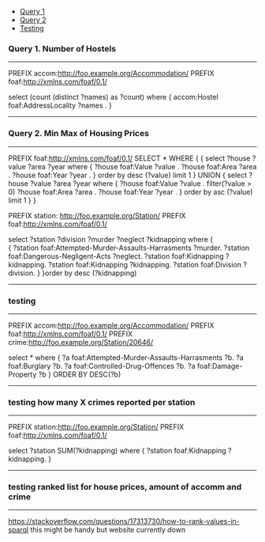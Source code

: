 - [Query 1](#query-1-number-of-hostels)
- [Query 2](#query-2-min-max-of-housing-prices)
- [Testing](#testing)

### Query 1. Number of Hostels
---
PREFIX accom:<http://foo.example.org/Accommodation/>
PREFIX foaf:<http://xmlns.com/foaf/0.1/>

select (count (distinct ?names) as ?count)
where { 
	accom:Hostel foaf:AddressLocality ?names .
}

---
### Query 2. Min Max of Housing Prices
---
PREFIX foaf:<http://xmlns.com/foaf/0.1/>
SELECT * WHERE
{
{
select ?house ?value ?area ?year 
where {
    ?house foaf:Value ?value .
    ?house foaf:Area ?area .
    ?house foaf:Year ?year .
} order by desc (?value)
limit 1
}
UNION
{
select ?house ?value ?area ?year 
where {
    ?house foaf:Value ?value .
            filter(?value > 0)
    ?house foaf:Area ?area .
    ?house foaf:Year ?year .
} order by asc (?value)
limit 1
}
}

PREFIX station: <http://foo.example.org/Station/>
PREFIX foaf:<http://xmlns.com/foaf/0.1/>

select ?station ?division ?murder ?neglect ?kidnapping where {  
    {
        ?station foaf:Attempted-Murder-Assaults-Harrasments ?murder.
        ?station foaf:Dangerous-Negligent-Acts ?neglect.
        ?station foaf:Kidnapping ?kidnapping.
        ?station foaf:Kidnapping ?kidnapping.
        ?station foaf:Division ?division.
    }
}order by desc (?kidnapping)

---
### testing
---
PREFIX accom:<http://foo.example.org/Accommodation/>
PREFIX foaf:<http://xmlns.com/foaf/0.1/>
PREFIX crime:<http://foo.example.org/Station/20646/>

select *
where { 
    ?a foaf:Attempted-Murder-Assaults-Harrasments ?b.
    ?a foaf:Burglary ?b.
    ?a foaf:Controlled-Drug-Offences ?b.
    ?a foaf:Damage-Property ?b
}
ORDER BY DESC(?b)

---
### testing how many X crimes reported per station
---
PREFIX station:<http://foo.example.org/Station/>
PREFIX foaf:<http://xmlns.com/foaf/0.1/>

select ?station SUM(?kidnapping)
where { 
	?station foaf:Kidnapping ?kidnapping.
}

---
### testing ranked list for house prices, amount of accomm and crime
---
https://stackoverflow.com/questions/17313730/how-to-rank-values-in-sparql
this might be handy but website currently down